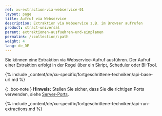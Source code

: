 ```yaml
---
ref: xu-extraction-via-webservice-01
layout: page
title: Aufruf via Webservice
description: Extraktion via Webservice z.B. im Browser aufrufen
product: xtract-universal
parent: extraktionen-ausfuehren-und-einplanen
permalink: /:collection/:path
weight: 4
lang: de_DE
---
```


Sie können eine Extraktion via Webservice-Aufruf ausführen. 
Der Aufruf einer Extraktion erfolgt in der Regel über ein Skript, Scheduler oder BI-Tool. 

{% include _content/de/xu-specific/fortgeschrittene-techniken/api-base-url.md %}


{: .box-note } 
**Hinweis:** Stellen Sie sicher, dass Sie die richtigen Ports verwenden, siehe [Server-Ports](../server/ports).


{% include _content/de/xu-specific/fortgeschrittene-techniken/api-run-extractions.md %}

